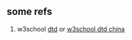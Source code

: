 ## some refs
1. w3school [dtd](https://www.w3schools.com/xml/xml_dtd_intro.asp) or [w3school dtd china](http://www.w3school.com.cn/dtd/)